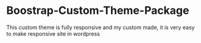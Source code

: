 # Boostrap-Custom-Theme-Package
This custom theme is fully responsive and my custom made, it is very easy to make responsive site in wordpress
